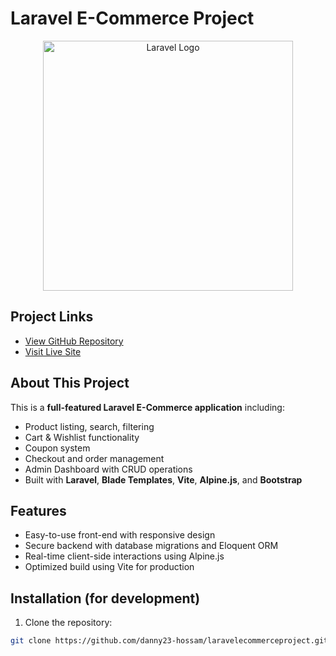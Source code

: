 # Laravel E-Commerce Project

<p align="center">
  <a href="https://laravel.com" target="_blank">
    <img src="https://raw.githubusercontent.com/laravel/art/master/logo-lockup/5%20SVG/2%20CMYK/1%20Full%20Color/laravel-logolockup-cmyk-red.svg" width="400" alt="Laravel Logo">
  </a>
</p>

## Project Links

- [View GitHub Repository](https://github.com/danny23-hossam/laravelecommerceproject)
- [Visit Live Site](https://laravelecommerceproject.onrender.com)

## About This Project

This is a **full-featured Laravel E-Commerce application** including:

- Product listing, search, filtering
- Cart & Wishlist functionality
- Coupon system
- Checkout and order management
- Admin Dashboard with CRUD operations
- Built with **Laravel**, **Blade Templates**, **Vite**, **Alpine.js**, and **Bootstrap**

## Features

- Easy-to-use front-end with responsive design
- Secure backend with database migrations and Eloquent ORM
- Real-time client-side interactions using Alpine.js
- Optimized build using Vite for production

## Installation (for development)

1. Clone the repository:  
```bash
git clone https://github.com/danny23-hossam/laravelecommerceproject.git

